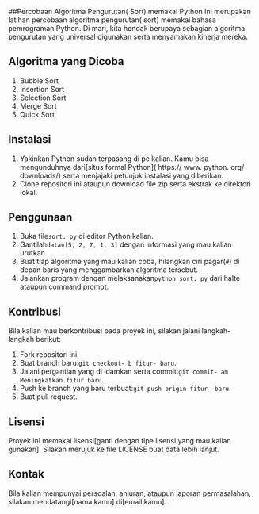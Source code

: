 ##Percobaan Algoritma Pengurutan( Sort) memakai Python
Ini merupakan latihan percobaan algoritma pengurutan( sort) memakai bahasa pemrograman Python. Di mari, kita hendak berupaya sebagian algoritma pengurutan yang universal digunakan serta menyamakan kinerja mereka.
## Algoritma yang Dicoba
1. Bubble Sort
2. Insertion Sort
3. Selection Sort
4. Merge Sort
5. Quick Sort
## Instalasi
1. Yakinkan Python sudah terpasang di pc kalian. Kamu bisa mengunduhnya dari[situs formal Python]( https:// www. python. org/ downloads/) serta menjajaki petunjuk instalasi yang diberikan.
2. Clone repositori ini ataupun download file zip serta ekstrak ke direktori lokal.
## Penggunaan
1. Buka file`sort. py` di editor Python kalian.
2. Gantilah`data=[5, 2, 7, 1, 3]` dengan informasi yang mau kalian urutkan.
3. Buat tiap algoritma yang mau kalian coba, hilangkan ciri pagar(`#`) di depan baris yang menggambarkan algoritma tersebut.
4. Jalankan program dengan melaksanakan`python sort. py` dari halte ataupun command prompt.
## Kontribusi
Bila kalian mau berkontribusi pada proyek ini, silakan jalani langkah- langkah berikut:
1. Fork repositori ini.
2. Buat branch baru:`git checkout- b fitur- baru`.
3. Jalani pergantian yang di idamkan serta commit:`git commit- am Meningkatkan fitur baru`.
4. Push ke branch yang baru terbuat:`git push origin fitur- baru`.
5. Buat pull request.
## Lisensi
Proyek ini memakai lisensi[ganti dengan tipe lisensi yang mau kalian gunakan]. Silakan merujuk ke file LICENSE buat data lebih lanjut.
## Kontak
Bila kalian mempunyai persoalan, anjuran, ataupun laporan permasalahan, silakan mendatangi[nama kamu] di[email kamu]. 
